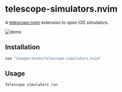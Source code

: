 # telescope-simulators.nvim

A [telescope.nvim](https://github.com/nvim-telescope/telescope.nvim) extension to open iOS simulators. 

![demo](https://raw.githubusercontent.com/dimaportenko/telescope-simulators.nvim/main/docs/demo.gif)

## Installation

```lua
use "dimaportenko/telescope-simulators.nvim"
```

## Usage

```
Telescope simulators run
``` 
